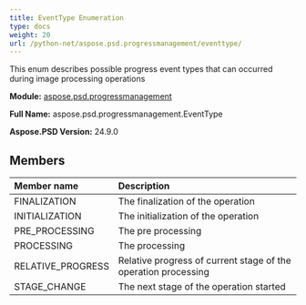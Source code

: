```yaml
---
title: EventType Enumeration
type: docs
weight: 20
url: /python-net/aspose.psd.progressmanagement/eventtype/
---
```


This enum describes possible progress event types that can occurred during image processing operations

**Module:** [aspose.psd.progressmanagement](/psd/python-net/aspose.psd.progressmanagement/)

**Full Name:** aspose.psd.progressmanagement.EventType

**Aspose.PSD Version:** 24.9.0

## **Members**
| **Member name** | **Description** |
| :- | :- |
| FINALIZATION | The finalization of the operation |
| INITIALIZATION | The initialization of the operation |
| PRE_PROCESSING | The pre processing |
| PROCESSING | The processing |
| RELATIVE_PROGRESS | Relative progress of current stage of the operation processing |
| STAGE_CHANGE | The next stage of the operation started |
